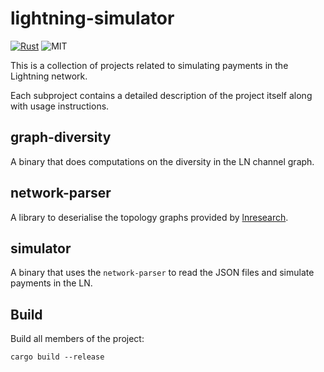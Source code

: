 # lightning-simulator

[![Rust](https://camo.githubusercontent.com/5782bcc58a7786e9a7d00e2cf45937db8a2598232d9524ec9dcd149c7218671b/68747470733a2f2f696d672e736869656c64732e696f2f62616467652f527573742d50726f6772616d6d696e672532304c616e67756167652d626c61636b3f7374796c653d666c6174266c6f676f3d72757374)](www.rust-lang.org)
![MIT](https://img.shields.io/badge/license-MIT-blue.svg)

This is a collection of projects related to simulating payments in the Lightning
network.

Each subproject contains a detailed description of the project itself along with
usage instructions.

## graph-diversity

A binary that does computations on the diversity in the LN channel graph.

## network-parser

A library to deserialise the topology graphs provided by
[lnresearch](https://github.com/lnresearch/topology).

## simulator

A binary that uses the `network-parser` to read the JSON files and simulate
payments in the LN.

## Build

Build all members of the project:

`cargo build --release`
